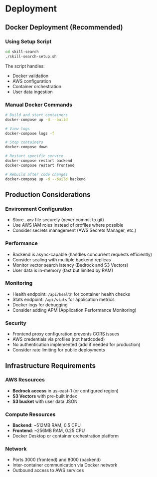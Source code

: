 # Deployment

## Docker Deployment (Recommended)

### Using Setup Script
```bash
cd skill-search
./skill-search-setup.sh
```

The script handles:
- Docker validation
- AWS configuration
- Container orchestration
- User data ingestion

### Manual Docker Commands
```bash
# Build and start containers
docker-compose up -d --build

# View logs
docker-compose logs -f

# Stop containers
docker-compose down

# Restart specific service
docker-compose restart backend
docker-compose restart frontend

# Rebuild after code changes
docker-compose up -d --build backend
```

## Production Considerations

### Environment Configuration
- Store `.env` file securely (never commit to git)
- Use AWS IAM roles instead of profiles where possible
- Consider secrets management (AWS Secrets Manager, etc.)

### Performance
- Backend is async-capable (handles concurrent requests efficiently)
- Consider scaling with multiple backend replicas
- Monitor vector search latency (Bedrock and S3 Vectors)
- User data is in-memory (fast but limited by RAM)

### Monitoring
- Health endpoint: `/api/health` for container health checks
- Stats endpoint: `/api/stats` for application metrics
- Docker logs for debugging
- Consider adding APM (Application Performance Monitoring)

### Security
- Frontend proxy configuration prevents CORS issues
- AWS credentials via profiles (not hardcoded)
- No authentication implemented (add if needed for production)
- Consider rate limiting for public deployments

## Infrastructure Requirements

### AWS Resources
- **Bedrock access** in us-east-1 (or configured region)
- **S3 Vectors** with pre-built index
- **S3 bucket** with user data JSON

### Compute Resources
- **Backend**: ~512MB RAM, 0.5 CPU
- **Frontend**: ~256MB RAM, 0.25 CPU
- Docker Desktop or container orchestration platform

### Network
- Ports 3000 (frontend) and 8000 (backend)
- Inter-container communication via Docker network
- Outbound access to AWS services
